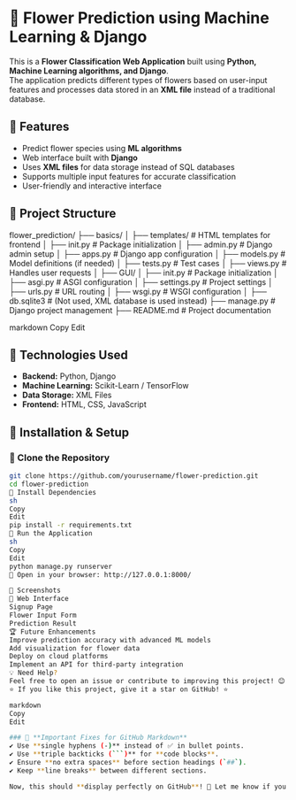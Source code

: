 # 🌸 Flower Prediction using Machine Learning & Django  

This is a **Flower Classification Web Application** built using **Python, Machine Learning algorithms, and Django**.  
The application predicts different types of flowers based on user-input features and processes data stored in an **XML file** instead of a traditional database.  

## 📌 Features  
- Predict flower species using **ML algorithms**  
- Web interface built with **Django**  
- Uses **XML files** for data storage instead of SQL databases  
- Supports multiple input features for accurate classification  
- User-friendly and interactive interface  

## 📂 Project Structure  
flower_prediction/ ├── basics/ │ ├── templates/ # HTML templates for frontend │ ├── init.py # Package initialization │ ├── admin.py # Django admin setup │ ├── apps.py # Django app configuration │ ├── models.py # Model definitions (if needed) │ ├── tests.py # Test cases │ ├── views.py # Handles user requests │ ├── GUI/ │ ├── init.py # Package initialization │ ├── asgi.py # ASGI configuration │ ├── settings.py # Project settings │ ├── urls.py # URL routing │ ├── wsgi.py # WSGI configuration │ ├── db.sqlite3 # (Not used, XML database is used instead) ├── manage.py # Django project management ├── README.md # Project documentation

markdown
Copy
Edit

## 🎯 Technologies Used  
- **Backend:** Python, Django  
- **Machine Learning:** Scikit-Learn / TensorFlow  
- **Data Storage:** XML Files  
- **Frontend:** HTML, CSS, JavaScript  

## 🔧 Installation & Setup  

### 🔹 Clone the Repository  
```sh
git clone https://github.com/yourusername/flower-prediction.git  
cd flower-prediction
🔹 Install Dependencies
sh
Copy
Edit
pip install -r requirements.txt
🔹 Run the Application
sh
Copy
Edit
python manage.py runserver
🔗 Open in your browser: http://127.0.0.1:8000/

📸 Screenshots
🔹 Web Interface
Signup Page
Flower Input Form
Prediction Result
🏆 Future Enhancements
Improve prediction accuracy with advanced ML models
Add visualization for flower data
Deploy on cloud platforms
Implement an API for third-party integration
💡 Need Help?
Feel free to open an issue or contribute to improving this project! 😊
⭐ If you like this project, give it a star on GitHub! ⭐

markdown
Copy
Edit

### 📌 **Important Fixes for GitHub Markdown**
✔ Use **single hyphens (-)** instead of ✅ in bullet points.  
✔ Use **triple backticks (```)** for **code blocks**.  
✔ Ensure **no extra spaces** before section headings (`##`).  
✔ Keep **line breaks** between different sections.  

Now, this should **display perfectly on GitHub**! 🎯 Let me know if you need further fixes. 🚀











